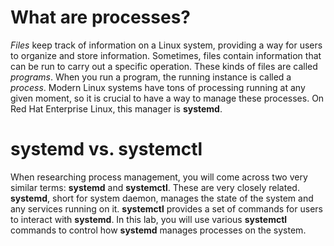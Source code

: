 # What are processes?

_Files_ keep track of information on a Linux system, providing a way for users
to organize and store information. Sometimes, files contain information that
can be run to carry out a specific operation. These kinds of files are called
_programs_. When you run a program, the running instance is called a _process_.
Modern Linux systems have tons of processing running at any given moment, so it
is crucial to have a way to manage these processes. On Red Hat Enterprise
Linux, this manager is __systemd__.

# __systemd__ vs. __systemctl__

When researching process management, you will come across two very similar terms:
__systemd__ and __systemctl__. These are very closely related.
__systemd__, short for system daemon, manages the state of the system and any
services running on it. __systemctl__ provides a set of commands for users to
interact with __systemd__. In this lab, you will use various __systemctl__
commands to control how __systemd__ manages processes on the system. 
